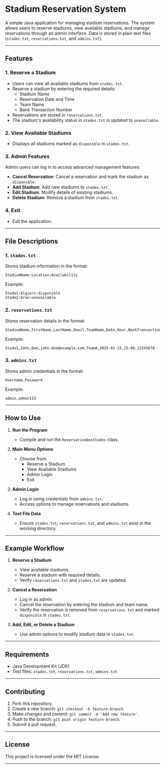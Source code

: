 

# Stadium Reservation System

A simple Java application for managing stadium reservations. The system allows users to reserve stadiums, view available stadiums, and manage reservations through an admin interface. Data is stored in plain text files (`stades.txt`, `reservations.txt`, and `admins.txt`).

---

## Features

### 1. **Reserve a Stadium**
- Users can view all available stadiums from `stades.txt`.
- Reserve a stadium by entering the required details:
  - Stadium Name
  - Reservation Date and Time
  - Team Name
  - Bank Transaction Number
- Reservations are stored in `reservations.txt`.
- The stadium's availability status in `stades.txt` is updated to `unavailable`.

### 2. **View Available Stadiums**
- Displays all stadiums marked as `disponible` in `stades.txt`.

### 3. **Admin Features**
Admin users can log in to access advanced management features:
- **Cancel Reservation**: Cancel a reservation and mark the stadium as `disponible`.
- **Add Stadium**: Add new stadiums to `stades.txt`.
- **Edit Stadium**: Modify details of existing stadiums.
- **Delete Stadium**: Remove a stadium from `stades.txt`.

### 4. **Exit**
- Exit the application.

---

## File Descriptions

### 1. `stades.txt`
Stores stadium information in the format:
```
StadiumName:Location:Availability
```
Example:
```
Stade1:Algiers:disponible
Stade2:Oran:unavailable
```

### 2. `reservations.txt`
Stores reservation details in the format:
```
StadiumName,FirstName,LastName,Email,TeamName,Date,Hour,BankTransactionNumber
```
Example:
```
Stade1,John,Doe,john.doe@example.com,TeamA,2025-01-15,15:00,12345678
```

### 3. `admins.txt`
Stores admin credentials in the format:
```
Username,Password
```
Example:
```
admin,admin123
```

---

## How to Use

1. **Run the Program**
   - Compile and run the `ReservationDesStades` class.

2. **Main Menu Options**
   - Choose from:
     - Reserve a Stadium
     - View Available Stadiums
     - Admin Login
     - Exit

3. **Admin Login**
   - Log in using credentials from `admins.txt`.
   - Access options to manage reservations and stadiums.

4. **Text File Data**
   - Ensure `stades.txt`, `reservations.txt`, and `admins.txt` exist in the working directory.

---

## Example Workflow

1. **Reserve a Stadium**
   - View available stadiums.
   - Reserve a stadium with required details.
   - Verify `reservations.txt` and `stades.txt` are updated.

2. **Cancel a Reservation**
   - Log in as admin.
   - Cancel the reservation by entering the stadium and team name.
   - Verify the reservation is removed from `reservations.txt` and marked `disponible` in `stades.txt`.

3. **Add, Edit, or Delete a Stadium**
   - Use admin options to modify stadium data in `stades.txt`.

---

## Requirements

- Java Development Kit (JDK)
- Text files: `stades.txt`, `reservations.txt`, `admins.txt`

---

## Contributing

1. Fork this repository.
2. Create a new branch: `git checkout -b feature-branch`.
3. Make changes and commit: `git commit -m 'Add new feature'`.
4. Push to the branch: `git push origin feature-branch`.
5. Submit a pull request.

---

## License

This project is licensed under the MIT License.

---

